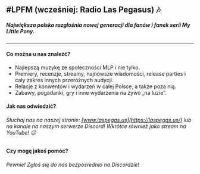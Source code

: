 ## #LPFM (wcześniej: Radio Las Pegasus) 🎶
##### Największa polska rozgłośnia nowej generacji dla fanów i fanek serii My Little Pony.
---
#### Co można u nas znaleźć?
- Najlepszą muzykę ze społeczności MLP i nie tylko.
- Premiery, recenzje, streamy, najnowsze wiadomości, release parties i cały zakres innych przeróżnych audycji.
- Relacje z konwentów i wydarzeń w całej Polsce, a także poza nią.
- Zabawy, pogadanki, gry i inne wydarzenia na żywo „na luzie”.
   
#### Jak nas odwiedzić?
###### Słuchaj nas na naszej stronie: [www.laspegas.us](https://laspegas.us/) lub na kanale na naszym serwerze Discord! Wkrótce również jako stream na YouTube! 😉
    
#### Czy mogę jakoś pomóc?
###### Pewnie! Zgłoś się do nas bezpośrednio na Discordzie!
